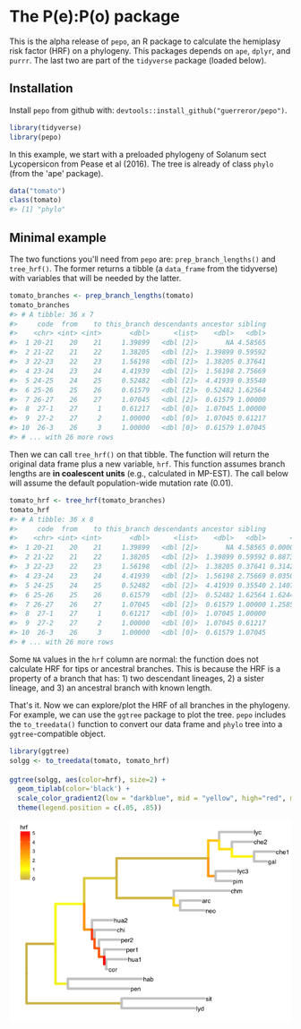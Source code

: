
<!-- README.md is generated from README.Rmd. Please edit that file -->
The P(e):P(o) package
=====================

This is the alpha release of `pepo`, an R package to calculate the hemiplasy risk factor (HRF) on a phylogeny. This packages depends on `ape`, `dplyr`, and `purrr`. The last two are part of the `tidyverse` package (loaded below).

Installation
------------

Install `pepo` from github with: `devtools::install_github("guerreror/pepo")`.

``` r
library(tidyverse)
library(pepo)
```

In this example, we start with a preloaded phylogeny of Solanum sect Lycopersicon from Pease et al (2016). The tree is already of class `phylo` (from the 'ape' package).

``` r
data("tomato")
class(tomato)
#> [1] "phylo"
```

Minimal example
---------------

The two functions you'll need from `pepo` are: `prep_branch_lengths()` and `tree_hrf()`. The former returns a tibble (a `data_frame` from the tidyverse) with variables that will be needed by the latter.

``` r
tomato_branches <- prep_branch_lengths(tomato) 
tomato_branches
#> # A tibble: 36 x 7
#>     code  from    to this_branch descendants ancestor sibling
#>    <chr> <int> <int>       <dbl>      <list>    <dbl>   <dbl>
#>  1 20-21    20    21     1.39899   <dbl [2]>       NA 4.58565
#>  2 21-22    21    22     1.38205   <dbl [2]>  1.39899 0.59592
#>  3 22-23    22    23     1.56198   <dbl [2]>  1.38205 0.37641
#>  4 23-24    23    24     4.41939   <dbl [2]>  1.56198 2.75669
#>  5 24-25    24    25     0.52482   <dbl [2]>  4.41939 0.35540
#>  6 25-26    25    26     0.61579   <dbl [2]>  0.52482 1.62564
#>  7 26-27    26    27     1.07045   <dbl [2]>  0.61579 1.00000
#>  8  27-1    27     1     0.61217   <dbl [0]>  1.07045 1.00000
#>  9  27-2    27     2     1.00000   <dbl [0]>  1.07045 0.61217
#> 10  26-3    26     3     1.00000   <dbl [0]>  0.61579 1.07045
#> # ... with 26 more rows
```

Then we can call `tree_hrf()` on that tibble. The function will return the original data frame plus a new variable, `hrf`. This function assumes branch lengths are **in coalescent units** (e.g., calculated in MP-EST). The call below will assume the default population-wide mutation rate (0.01).

``` r
tomato_hrf <- tree_hrf(tomato_branches)
tomato_hrf
#> # A tibble: 36 x 8
#>     code  from    to this_branch descendants ancestor sibling        hrf
#>    <chr> <int> <int>       <dbl>      <list>    <dbl>   <dbl>      <dbl>
#>  1 20-21    20    21     1.39899   <dbl [2]>       NA 4.58565 0.00000000
#>  2 21-22    21    22     1.38205   <dbl [2]>  1.39899 0.59592 0.88732498
#>  3 22-23    22    23     1.56198   <dbl [2]>  1.38205 0.37641 0.31425475
#>  4 23-24    23    24     4.41939   <dbl [2]>  1.56198 2.75669 0.03509658
#>  5 24-25    24    25     0.52482   <dbl [2]>  4.41939 0.35540 2.14074113
#>  6 25-26    25    26     0.61579   <dbl [2]>  0.52482 1.62564 1.62443028
#>  7 26-27    26    27     1.07045   <dbl [2]>  0.61579 1.00000 1.25850011
#>  8  27-1    27     1     0.61217   <dbl [0]>  1.07045 1.00000         NA
#>  9  27-2    27     2     1.00000   <dbl [0]>  1.07045 0.61217         NA
#> 10  26-3    26     3     1.00000   <dbl [0]>  0.61579 1.07045         NA
#> # ... with 26 more rows
```

Some `NA` values in the `hrf` column are normal: the function does not calculate HRF for tips or ancestral branches. This is because the HRF is a property of a branch that has: 1) two descendant lineages, 2) a sister lineage, and 3) an ancestral branch with known length.

That's it. Now we can explore/plot the HRF of all branches in the phylogeny. For example, we can use the `ggtree` package to plot the tree. `pepo` includes the `to_treedata()` function to convert our data frame and `phylo` tree into a `ggtree`-compatible object.

``` r
library(ggtree)
solgg <- to_treedata(tomato, tomato_hrf)

ggtree(solgg, aes(color=hrf), size=2) + 
  geom_tiplab(color='black') +
  scale_color_gradient2(low = "darkblue", mid = "yellow", high="red", midpoint=1, na.value="grey80")+
  theme(legend.position = c(.05, .85))
```

![](README-unnamed-chunk-6-1.png)
